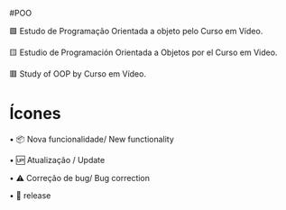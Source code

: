 #POO

🟩 Estudo de Programação Orientada a objeto pelo Curso em Vídeo.

🟨 Estudio de Programación Orientada a Objetos por el Curso em Video.

🟥 Study of OOP by Curso em Vídeo.


# Ícones

•	📦 Nova funcionalidade/ New functionality

•	🆙 Atualização / Update

•	⚠️ Correção de bug/ Bug correction

•	🏁 release
